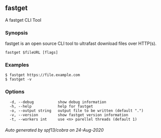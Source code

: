 ## fastget

A fastget CLI Tool

### Synopsis

fastget is an open source CLI tool to ultrafast download files over HTTP(s).

```
fastget $fileURL [flags]
```

### Examples

```
$ fastget https://file.example.com
$ fastget -v

```

### Options

```
  -d, --debug           show debug information
  -h, --help            help for fastget
  -o, --output string   output file to be written (default ".")
  -v, --version         show fastget version information
  -t, --workers int     use <n> parellel threads (default 1)
```

###### Auto generated by spf13/cobra on 24-Aug-2020
